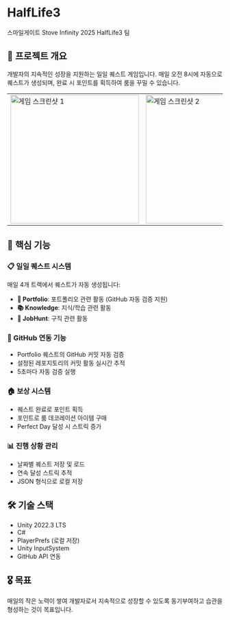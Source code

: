 # HalfLife3
스마일게이트 Stove Infinity 2025 HalfLife3 팀

## 🎯 프로젝트 개요
개발자의 지속적인 성장을 지원하는 일일 퀘스트 게임입니다.
매일 오전 8시에 자동으로 퀘스트가 생성되며, 완료 시 포인트를 획득하여 룸을 꾸밀 수 있습니다.

<table>
  <tr>
    <td width="33%">
      <img width="300" alt="게임 스크린샷 1" src="https://github.com/user-attachments/assets/2aaed8c4-55af-4f97-a99c-38b5ef6c4489" />
    </td>
    <td width="33%">
      <img width="300" alt="게임 스크린샷 2" src="https://github.com/user-attachments/assets/f305082a-e75c-426f-a989-5b0ea5ef84ba" />
    </td>
    <td width="33%">
      <img width="300" alt="게임 스크린샷 3" src="https://github.com/user-attachments/assets/303015ef-4c6d-4687-b6ef-597a8e21a6b9" />
    </td>
  </tr>
</table>





## 🚀 핵심 기능

### 📋 일일 퀘스트 시스템
매일 4개 트랙에서 퀘스트가 자동 생성됩니다:

- **📁 Portfolio**: 포트폴리오 관련 활동 (GitHub 자동 검증 지원)
- **📚 Knowledge**: 지식/학습 관련 활동
- **💼 JobHunt**: 구직 관련 활동

### 🔧 GitHub 연동 기능
- Portfolio 퀘스트의 GitHub 커밋 자동 검증
- 설정된 레포지토리의 커밋 활동 실시간 추적
- 5초마다 자동 검증 실행

### 🏠 보상 시스템
- 퀘스트 완료로 포인트 획득
- 포인트로 룸 데코레이션 아이템 구매
- Perfect Day 달성 시 스트릭 증가

### 📊 진행 상황 관리
- 날짜별 퀘스트 저장 및 로드
- 연속 달성 스트릭 추적
- JSON 형식으로 로컬 저장

## 🛠 기술 스택
- Unity 2022.3 LTS
- C#
- PlayerPrefs (로컬 저장)
- Unity InputSystem
- GitHub API 연동

## 🎖 목표
매일의 작은 노력이 쌓여 개발자로서 지속적으로 성장할 수 있도록 동기부여하고 습관을 형성하는 것이 목표입니다.
